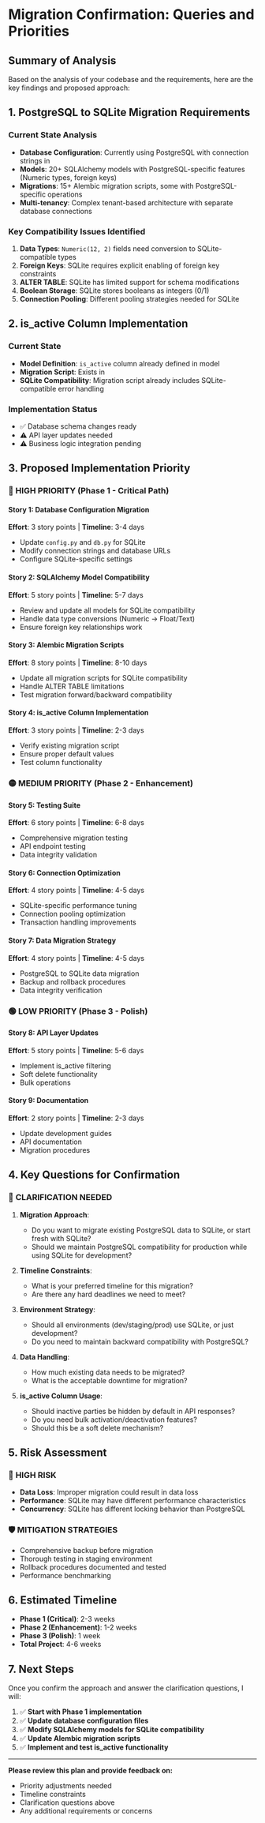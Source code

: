 # Migration Confirmation: Queries and Priorities

## Summary of Analysis

Based on the analysis of your codebase and the requirements, here are the key findings and proposed approach:

## 1. PostgreSQL to SQLite Migration Requirements

### Current State Analysis
- **Database Configuration**: Currently using PostgreSQL with connection strings in <mcfile name="config.py" path="/Users/vivekm/code/ipsc/backend/app/config.py"></mcfile>
- **Models**: 20+ SQLAlchemy models with PostgreSQL-specific features (Numeric types, foreign keys)
- **Migrations**: 15+ Alembic migration scripts, some with PostgreSQL-specific operations
- **Multi-tenancy**: Complex tenant-based architecture with separate database connections

### Key Compatibility Issues Identified
1. **Data Types**: `Numeric(12, 2)` fields need conversion to SQLite-compatible types
2. **Foreign Keys**: SQLite requires explicit enabling of foreign key constraints
3. **ALTER TABLE**: SQLite has limited support for schema modifications
4. **Boolean Storage**: SQLite stores booleans as integers (0/1)
5. **Connection Pooling**: Different pooling strategies needed for SQLite

## 2. is_active Column Implementation

### Current State
- **Model Definition**: `is_active` column already defined in <mcsymbol name="Party" filename="models.py" path="/Users/vivekm/code/ipsc/backend/app/models.py" startline="38" type="class"></mcsymbol> model
- **Migration Script**: Exists in <mcfile name="add_is_active_to_parties.py" path="/Users/vivekm/code/ipsc/backend/migrations/versions_archive_2025-08-25/add_is_active_to_parties.py"></mcfile>
- **SQLite Compatibility**: Migration script already includes SQLite-compatible error handling

### Implementation Status
- ✅ Database schema changes ready
- ⚠️ API layer updates needed
- ⚠️ Business logic integration pending

## 3. Proposed Implementation Priority

### 🔴 HIGH PRIORITY (Phase 1 - Critical Path)

#### Story 1: Database Configuration Migration
**Effort**: 3 story points | **Timeline**: 3-4 days
- Update `config.py` and `db.py` for SQLite
- Modify connection strings and database URLs
- Configure SQLite-specific settings

#### Story 2: SQLAlchemy Model Compatibility  
**Effort**: 5 story points | **Timeline**: 5-7 days
- Review and update all models for SQLite compatibility
- Handle data type conversions (Numeric → Float/Text)
- Ensure foreign key relationships work

#### Story 3: Alembic Migration Scripts
**Effort**: 8 story points | **Timeline**: 8-10 days
- Update all migration scripts for SQLite compatibility
- Handle ALTER TABLE limitations
- Test migration forward/backward compatibility

#### Story 4: is_active Column Implementation
**Effort**: 3 story points | **Timeline**: 2-3 days
- Verify existing migration script
- Ensure proper default values
- Test column functionality

### 🟡 MEDIUM PRIORITY (Phase 2 - Enhancement)

#### Story 5: Testing Suite
**Effort**: 6 story points | **Timeline**: 6-8 days
- Comprehensive migration testing
- API endpoint testing
- Data integrity validation

#### Story 6: Connection Optimization
**Effort**: 4 story points | **Timeline**: 4-5 days
- SQLite-specific performance tuning
- Connection pooling optimization
- Transaction handling improvements

#### Story 7: Data Migration Strategy
**Effort**: 4 story points | **Timeline**: 4-5 days
- PostgreSQL to SQLite data migration
- Backup and rollback procedures
- Data integrity verification

### 🟢 LOW PRIORITY (Phase 3 - Polish)

#### Story 8: API Layer Updates
**Effort**: 5 story points | **Timeline**: 5-6 days
- Implement is_active filtering
- Soft delete functionality
- Bulk operations

#### Story 9: Documentation
**Effort**: 2 story points | **Timeline**: 2-3 days
- Update development guides
- API documentation
- Migration procedures

## 4. Key Questions for Confirmation

### 🤔 **CLARIFICATION NEEDED**

1. **Migration Approach**: 
   - Do you want to migrate existing PostgreSQL data to SQLite, or start fresh with SQLite?
   - Should we maintain PostgreSQL compatibility for production while using SQLite for development?

2. **Timeline Constraints**:
   - What is your preferred timeline for this migration?
   - Are there any hard deadlines we need to meet?

3. **Environment Strategy**:
   - Should all environments (dev/staging/prod) use SQLite, or just development?
   - Do you need to maintain backward compatibility with PostgreSQL?

4. **Data Handling**:
   - How much existing data needs to be migrated?
   - What is the acceptable downtime for migration?

5. **is_active Column Usage**:
   - Should inactive parties be hidden by default in API responses?
   - Do you need bulk activation/deactivation features?
   - Should this be a soft delete mechanism?

## 5. Risk Assessment

### 🚨 **HIGH RISK**
- **Data Loss**: Improper migration could result in data loss
- **Performance**: SQLite may have different performance characteristics
- **Concurrency**: SQLite has different locking behavior than PostgreSQL

### 🛡️ **MITIGATION STRATEGIES**
- Comprehensive backup before migration
- Thorough testing in staging environment
- Rollback procedures documented and tested
- Performance benchmarking

## 6. Estimated Timeline

- **Phase 1 (Critical)**: 2-3 weeks
- **Phase 2 (Enhancement)**: 1-2 weeks  
- **Phase 3 (Polish)**: 1 week
- **Total Project**: 4-6 weeks

## 7. Next Steps

Once you confirm the approach and answer the clarification questions, I will:

1. ✅ **Start with Phase 1 implementation**
2. ✅ **Update database configuration files**
3. ✅ **Modify SQLAlchemy models for SQLite compatibility**
4. ✅ **Update Alembic migration scripts**
5. ✅ **Implement and test is_active functionality**

---

**Please review this plan and provide feedback on:**
- Priority adjustments needed
- Timeline constraints
- Clarification questions above
- Any additional requirements or concerns